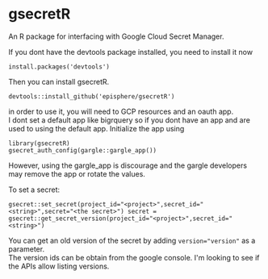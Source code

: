 # gsecretR

An R package for interfacing with Google Cloud Secret Manager.

If you dont have the devtools package installed, you need to install
it now 
```
install.packages('devtools')
```
Then you can install gsecretR.
```
devtools::install_github('episphere/gsecretR')
```

in order to use it, you will need to GCP resources and an oauth app.  
I dont set a default app like bigrquery so if you dont have an app
and are used to using the default app.  Initialize the app using

```
library(gsecretR)
gsecret_auth_config(gargle::gargle_app())
```

However, using the gargle_app is discourage and the gargle developers
may remove the app or rotate the values.

To set a secret:

``
gsecret::set_secret(project_id="<project>",secret_id="<string>",secret="<the secret>")
secret = gsecret::get_secret_version(project_id="<project>",secret_id="<string>")
``

You can get an old version of the secret by adding `version="version"` as a parameter.  
The version ids can be obtain from the google console.  I'm looking to see if the APIs
allow listing versions.
